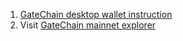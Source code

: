 
1. [GateChain desktop wallet instruction](../../integration/gatechain-wallet/index.md)
2. Visit <a href="https://gatescan.org/index" target="_blank">GateChain mainnet explorer</a>
